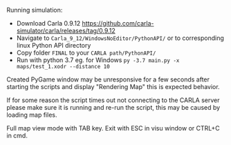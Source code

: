 Running simulation:
* Download Carla 0.9.12 https://github.com/carla-simulator/carla/releases/tag/0.9.12
* Navigate to ```Carla_9_12/WindowsNoEditor/PythonAPI/``` or to corresponding linux Python API directory
* Copy folder ```FINAL``` to your ```CARLA path/PythonAPI/```
* Run with python 3.7 eg. for Windows ```py -3.7 main.py -x maps/test_1.xodr --distance 10```

Created PyGame window may be unresponsive for a few seconds after starting the scripts and display "Rendering Map" this is expected behavior.

If for some reason the script times out not connecting to the CARLA server please make sure it is running and re-run the script, this may be caused by loading map files.

Full map view mode with TAB key.
Exit with ESC in visu window or CTRL+C in cmd.

